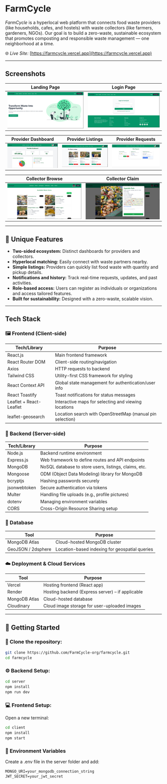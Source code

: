 # FarmCycle

*FarmCycle* is a hyperlocal web platform that connects food waste providers (like households, cafes, and hostels) with waste collectors (like farmers, gardeners, NGOs). Our goal is to build a zero-waste, sustainable ecosystem that promotes composting and responsible waste management — one neighborhood at a time.

🌐 *Live Site:* [https://farmcycle.vercel.app](https://farmcycle.vercel.app)

---

## Screenshots

| Landing Page | Login Page |
| ---------- | -------------------- |
| ![Landing](screenshots/Landing-Page.png) | ![Login](screenshots/Login-Page.png) |

| Provider Dashboard | Provider Listings | Provider Requests |
| ------------------ | ------------------- | ------------------- |
| ![Provider Dashboard](screenshots/Provider-Dashboard.png) | ![Provider Listings](screenshots/Provider-My-Listings.png) | ![Provider Requests](screenshots/Provider-Requests.png) |

| Collector Browse | Collector Claim |
| --------------- | --------------- |
| ![Collector Browse](screenshots/Collector-Browse.png) | ![Collector Claim](screenshots/Collector-Claim.png) |


---

## 🌟 Unique Features

- **Two-sided ecosystem:** Distinct dashboards for providers and collectors.
- **Hyperlocal matching:** Easily connect with waste partners nearby.
- **Simple listings:** Providers can quickly list food waste with quantity and pickup details.
- **Notifications and history:** Track real-time requests, updates, and past activities.
- **Role-based access:** Users can register as individuals or organizations and access tailored features.
- **Built for sustainability:** Designed with a zero-waste, scalable vision.

---

## Tech Stack

### 🖼 Frontend (Client-side)

| Tech/Library            | Purpose                                                   |
| ----------------------- | --------------------------------------------------------- |
| React.js                | Main frontend framework                                   |
| React Router DOM        | Client-side routing/navigation                            |
| Axios                   | HTTP requests to backend                                  |
| Tailwind CSS            | Utility-first CSS framework for styling                   |
| React Context API       | Global state management for authentication/user info      |
| React Toastify          | Toast notifications for status messages                   |
| Leaflet + React-Leaflet | Interactive maps for selecting and viewing locations      |
| leaflet-geosearch       | Location search with OpenStreetMap (manual pin selection) |

### 🧠 Backend (Server-side)

| Tech/Library | Purpose                                               |
| ------------ | ----------------------------------------------------- |
| Node.js      | Backend runtime environment                           |
| Express.js   | Web framework to define routes and API endpoints      |
| MongoDB      | NoSQL database to store users, listings, claims, etc. |
| Mongoose     | ODM (Object Data Modeling) library for MongoDB        |
| bcryptjs     | Hashing passwords securely                            |
| jsonwebtoken | Secure authentication via tokens                      |
| Multer       | Handling file uploads (e.g., profile pictures)        |
| dotenv       | Managing environment variables                        |
| CORS         | Cross-Origin Resource Sharing setup                   |

### 📃 Database

| Tool               | Purpose                                        |
| ------------------ | ---------------------------------------------- |
| MongoDB Atlas      | Cloud-hosted MongoDB cluster                   |
| GeoJSON / 2dsphere | Location-based indexing for geospatial queries |

### ☁️ Deployment & Cloud Services

| Tool          | Purpose                                          |
| -----------   | ------------------------------------------------ |
| Vercel        | Hosting frontend (React app)                     |
| Render        | Hosting backend (Express server) – if applicable |
| MongoDB Atlas | Cloud-hosted database                           |
| Cloudinary    | Cloud image storage for user-uploaded images     |


---

## 🔧 Getting Started

### 📁 Clone the repository:
```bash
git clone https://github.com/FarmCycle-org/farmcycle.git
cd farmcycle
```

### ⚙ Backend Setup:
```bash
cd server
npm install
npm run dev
```

### 💻 Frontend Setup:
Open a new terminal:
```bash
cd client
npm install
npm start
```

### 🔑 Environment Variables

Create a .env file in the server folder and add:

```env
MONGO_URI=your_mongodb_connection_string
JWT_SECRET=your_jwt_secret
```